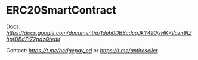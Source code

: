 # ERC20SmartContract

Docs: _https://docs.google.com/document/d/1duh0DBScdcqJkY490jsHK7Vczn9tZhpfDBdZt72pqzQ/edit_

Contact: _https://t.me/hedgepay_ed_ or _https://t.me/antireseller_
